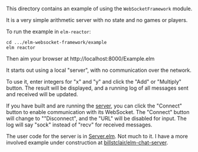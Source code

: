 This directory contains an example of using the `WebSocketFramework` module.

It is a very simple arithmetic server with no state and no games or players.

To run the example in `elm-reactor`:

    cd .../elm-websocket-framework/example
    elm reactor
    
Then aim your browser at http://localhost:8000/Example.elm

It starts out using a local "server", with no communication over the network.

To use it, enter integers for "x" and "y" and click the "Add" or "Multiply" button. The result will be displayed, and a running log of all messages sent and received will be updated.

If you have built and are running the [server](server/), you can click the "Connect" button to enable communication with its WebSocket. The "Connect" button will change to ""Disconnect", and the "URL" will be disabled for input. The log will say "sock" instead of "recv" for received messages.

The user code for the server is in [Server.elm](Server.elm). Not much to it. I have a more involved example under construction at [billstclair/elm-chat-server](https://github.com/billstclair/elm-chat-server).
